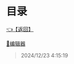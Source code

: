 # 目录  


[👈【返回】](/__Catalog__/Unreal笔记/__Catalog__Unreal笔记)  


[📜编辑器](/Unreal笔记/1.编辑器/编辑器)  







> 2024/12/23 4:15:19
